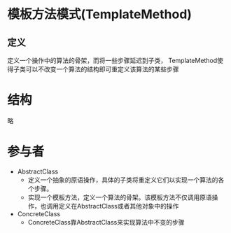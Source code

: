 #  模板方法模式(TemplateMethod)

## 定义

定义一个操作中的算法的骨架，而将一些步骤延迟到子类， TemplateMethod使得子类可以不改变一个算法的结构即可重定义该算法的某些步骤



# 结构

略



# 参与者

- AbstractClass
  - 定义一个抽象的原语操作，具体的子类将重定义它们以实现一个算法的各个步骤。
  - 实现一个模板方法，定义一个算法的骨架。该模板方法不仅调用原语操作，也调用定义在AbstractClass或者其他对象中的操作
- ConcreteClass
  - ConcreteClass靠AbstractClass来实现算法中不变的步骤